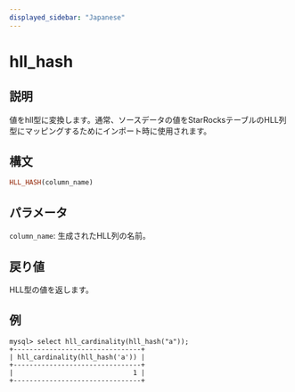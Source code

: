 ```yaml
---
displayed_sidebar: "Japanese"
---
```


# hll_hash

## 説明

値をhll型に変換します。通常、ソースデータの値をStarRocksテーブルのHLL列型にマッピングするためにインポート時に使用されます。

## 構文

```Haskell
HLL_HASH(column_name)
```

## パラメータ

`column_name`: 生成されたHLL列の名前。

## 戻り値

HLL型の値を返します。

## 例

```plain text
mysql> select hll_cardinality(hll_hash("a"));
+--------------------------------+
| hll_cardinality(hll_hash('a')) |
+--------------------------------+
|                              1 |
+--------------------------------+
```
